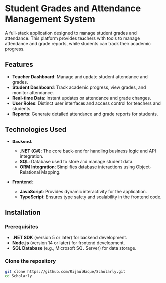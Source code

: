 # Student Grades and Attendance Management System

A full-stack application designed to manage student grades and attendance. This platform provides teachers with tools to manage attendance and grade reports, while students can track their academic progress. 

## Features

- **Teacher Dashboard**: Manage and update student attendance and grades.
- **Student Dashboard**: Track academic progress, view grades, and monitor attendance.
- **Real-time Data**: Instant updates on attendance and grade changes.
- **User Roles**: Distinct user interfaces and access control for teachers and students.
- **Reports**: Generate detailed attendance and grade reports for students.

## Technologies Used

- **Backend**:
  - **.NET (C#)**: The core back-end for handling business logic and API integration.
  - **SQL**: Database used to store and manage student data.
  - **ORM Integration**: Simplifies database interactions using Object-Relational Mapping.

- **Frontend**:
  - **JavaScript**: Provides dynamic interactivity for the application.
  - **TypeScript**: Ensures type safety and scalability in the frontend code.

## Installation

### Prerequisites

- **.NET SDK** (version 5 or later) for backend development.
- **Node.js** (version 14 or later) for frontend development.
- **SQL Database** (e.g., Microsoft SQL Server) for data storage.

### Clone the repository

```bash
git clone https://github.com/RijaulHaque/Scholarly.git
cd Scholarly
